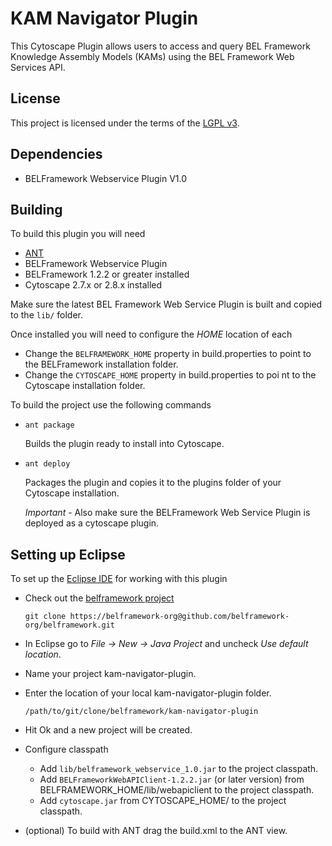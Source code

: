 KAM Navigator Plugin
==============================

This Cytoscape Plugin allows users to access and query BEL Framework Knowledge Assembly Models (KAMs) using the BEL Framework Web Services API.

License
-------
This project is licensed under the terms of the [LGPL v3](http://www.gnu.org/licenses/lgpl.txt).

Dependencies
----------
-   BELFramework Webservice Plugin V1.0

Building
--------

To build this plugin you will need

-   [ANT](http://ant.apache.org/)
-   BELFramework Webservice Plugin
-   BELFramework 1.2.2 or greater installed
-   Cytoscape 2.7.x or 2.8.x installed

Make sure the latest BEL Framework Web Service Plugin is built and copied to the `lib/` folder.

Once installed you will need to configure the *HOME* location of each

-   Change the `BELFRAMEWORK_HOME` property in build.properties to point to the BELFramework installation folder.
-   Change the `CYTOSCAPE_HOME` property in build.properties to poi nt to the Cytoscape installation folder.

To build the project use the following commands

-   `ant package`

    Builds the plugin ready to install into Cytoscape.

-   `ant deploy`

    Packages the plugin and copies it to the plugins folder of your Cytoscape installation.

    *Important* - Also make sure the BELFramework Web Service Plugin is deployed as a cytoscape plugin.


Setting up Eclipse
------------------

To set up the [Eclipse IDE](http://www.eclipse.org/) for working with this plugin

-   Check out the [belframework project](https://belframework-org@github.com/belframework-org/belframework.git)

    `git clone https://belframework-org@github.com/belframework-org/belframework.git`

-   In Eclipse go to *File -> New -> Java Project* and uncheck *Use default location*.

-   Name your project kam-navigator-plugin.

-   Enter the location of your local kam-navigator-plugin folder.

    `/path/to/git/clone/belframework/kam-navigator-plugin`

-   Hit Ok and a new project will be created.

-   Configure classpath

    -   Add `lib/belframework_webservice_1.0.jar` to the project classpath.
    -   Add `BELFrameworkWebAPIClient-1.2.2.jar` (or later version) from BELFRAMEWORK_HOME/lib/webapiclient to the project classpath.
    -   Add `cytoscape.jar` from CYTOSCAPE_HOME/ to the project classpath.

-   (optional) To build with ANT drag the build.xml to the ANT view.
